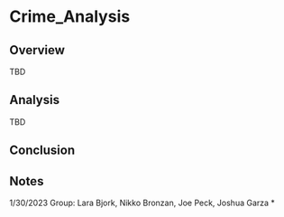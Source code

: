 # Crime_Analysis

## Overview

TBD

## Analysis 

TBD

## Conclusion

## Notes
1/30/2023
Group: Lara Bjork, Nikko Bronzan, Joe Peck, Joshua Garza
* 

